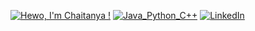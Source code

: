 [![Hewo, I'm Chaitanya !](https://pimp-my-readme.webapp.io/pimp-my-readme/sliding-text?emojis=1f47e&text=Hewo%252C%2520I%27m%2520Chaitanya%2520%21)](https://pimp-my-readme.webapp.io)
[![Java_Python_C++](https://pimp-my-readme.webapp.io/pimp-my-readme/technology?technology=Java_Python_C%2B%2B)](https://pimp-my-readme.webapp.io)
[![LinkedIn](https://pimp-my-readme.webapp.io/pimp-my-readme/social-media?social=LinkedIn)](https://www.linkedin.com/in/chaitanyajoshix/)
